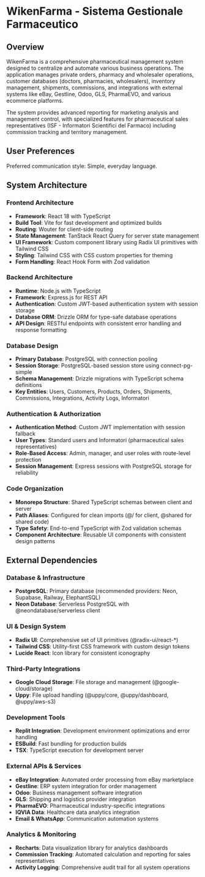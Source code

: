 # WikenFarma - Sistema Gestionale Farmaceutico

## Overview

WikenFarma is a comprehensive pharmaceutical management system designed to centralize and automate various business operations. The application manages private orders, pharmacy and wholesaler operations, customer databases (doctors, pharmacies, wholesalers), inventory management, shipments, commissions, and integrations with external systems like eBay, Gestline, Odoo, GLS, PharmaEVO, and various ecommerce platforms.

The system provides advanced reporting for marketing analysis and management control, with specialized features for pharmaceutical sales representatives (ISF - Informatori Scientifici del Farmaco) including commission tracking and territory management.

## User Preferences

Preferred communication style: Simple, everyday language.

## System Architecture

### Frontend Architecture
- **Framework**: React 18 with TypeScript
- **Build Tool**: Vite for fast development and optimized builds
- **Routing**: Wouter for client-side routing
- **State Management**: TanStack React Query for server state management
- **UI Framework**: Custom component library using Radix UI primitives with Tailwind CSS
- **Styling**: Tailwind CSS with CSS custom properties for theming
- **Form Handling**: React Hook Form with Zod validation

### Backend Architecture
- **Runtime**: Node.js with TypeScript
- **Framework**: Express.js for REST API
- **Authentication**: Custom JWT-based authentication system with session storage
- **Database ORM**: Drizzle ORM for type-safe database operations
- **API Design**: RESTful endpoints with consistent error handling and response formatting

### Database Design
- **Primary Database**: PostgreSQL with connection pooling
- **Session Storage**: PostgreSQL-based session store using connect-pg-simple
- **Schema Management**: Drizzle migrations with TypeScript schema definitions
- **Key Entities**: Users, Customers, Products, Orders, Shipments, Commissions, Integrations, Activity Logs, Informatori

### Authentication & Authorization
- **Authentication Method**: Custom JWT implementation with session fallback
- **User Types**: Standard users and Informatori (pharmaceutical sales representatives)
- **Role-Based Access**: Admin, manager, and user roles with route-level protection
- **Session Management**: Express sessions with PostgreSQL storage for reliability

### Code Organization
- **Monorepo Structure**: Shared TypeScript schemas between client and server
- **Path Aliases**: Configured for clean imports (@/ for client, @shared for shared code)
- **Type Safety**: End-to-end TypeScript with Zod validation schemas
- **Component Architecture**: Reusable UI components with consistent design patterns

## External Dependencies

### Database & Infrastructure
- **PostgreSQL**: Primary database (recommended providers: Neon, Supabase, Railway, ElephantSQL)
- **Neon Database**: Serverless PostgreSQL with @neondatabase/serverless client

### UI & Design System
- **Radix UI**: Comprehensive set of UI primitives (@radix-ui/react-*)
- **Tailwind CSS**: Utility-first CSS framework with custom design tokens
- **Lucide React**: Icon library for consistent iconography

### Third-Party Integrations
- **Google Cloud Storage**: File storage and management (@google-cloud/storage)
- **Uppy**: File upload handling (@uppy/core, @uppy/dashboard, @uppy/aws-s3)

### Development Tools
- **Replit Integration**: Development environment optimizations and error handling
- **ESBuild**: Fast bundling for production builds
- **TSX**: TypeScript execution for development server

### External APIs & Services
- **eBay Integration**: Automated order processing from eBay marketplace
- **Gestline**: ERP system integration for order management
- **Odoo**: Business management software integration
- **GLS**: Shipping and logistics provider integration
- **PharmaEVO**: Pharmaceutical industry-specific integrations
- **IQVIA Data**: Healthcare data analytics integration
- **Email & WhatsApp**: Communication automation systems

### Analytics & Monitoring
- **Recharts**: Data visualization library for analytics dashboards
- **Commission Tracking**: Automated calculation and reporting for sales representatives
- **Activity Logging**: Comprehensive audit trail for all system operations